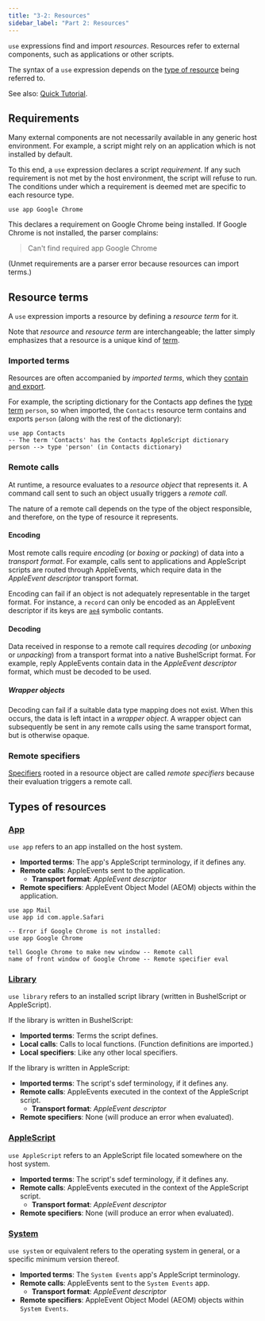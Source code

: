 ```yaml
---
title: "3-2: Resources"
sidebar_label: "Part 2: Resources"
---
```


`use` expressions find and import _resources_. Resources refer to external components, such as applications or other scripts.

The syntax of a `use` expression depends on the [type of resource](#types-of-resources) being referred to.

See also: [Quick Tutorial](/docs/tutorial/resources).

## Requirements

Many external components are not necessarily available in any generic host environment. For example, a script might rely on an application which is not installed by default.

To this end, a `use` expression declares a script _requirement_. If any such requirement is not met by the host environment, the script will refuse to run. The conditions under which a requirement is deemed met are specific to each resource type.

[^parse-error]: 

```
use app Google Chrome
```

This declares a requirement on Google Chrome being installed. If Google Chrome is not installed, the parser complains:

> Can't find required app Google Chrome

(Unmet requirements are a parser error because resources can import terms.)

## Resource terms

A `use` expression imports a resource by defining a _resource term_ for it.

Note that _resource_ and _resource term_ are interchangeable; the latter simply emphasizes that a resource is a unique kind of [term](terms).

### Imported terms

Resources are often accompanied by _imported terms_, which they [contain and export](dictionaries).

For example, the scripting dictionary for the Contacts app defines the [type term](terms) `person`, so when imported, the `Contacts` resource term contains and exports `person` (along with the rest of the dictionary):

```
use app Contacts
-- The term 'Contacts' has the Contacts AppleScript dictionary
person --> type 'person' (in Contacts dictionary)
```

### Remote calls

At runtime, a resource evaluates to a _resource object_ that represents it. A command call sent to such an object usually triggers a _remote call_.

The nature of a remote call depends on the type of the object responsible, and therefore, on the type of resource it represents.

#### Encoding

Most remote calls require _encoding_ (or _boxing_ or _packing_) of data into a _transport format_. For example, calls sent to applications and AppleScript scripts are routed through AppleEvents, which require data in the _AppleEvent descriptor_ transport format.

Encoding can fail if an object is not adequately representable in the target format. For instance, a `record` can only be encoded as an AppleEvent descriptor if its keys are [`ae4`](terms#uri-schemes) symbolic contants.

#### Decoding

Data received in response to a remote call requires _decoding_ (or _unboxing_ or _unpacking_) from a transport format into a native BushelScript format. For example, reply AppleEvents contain data in the _AppleEvent descriptor_ format, which must be decoded to be used.

##### Wrapper objects

Decoding can fail if a suitable data type mapping does not exist. When this occurs, the data is left intact in a _wrapper object_. A wrapper object can subsequently be sent in any remote calls using the same transport format, but is otherwise opaque.

### Remote specifiers

[Specifiers](specifiers) rooted in a resource object are called _remote specifiers_ because their evaluation triggers a remote call.

## Types of resources

### [App](/docs/ref/grammar#require)

`use app` refers to an app installed on the host system.

- **Imported terms**: The app's AppleScript terminology, if it defines any.
- **Remote calls**: AppleEvents sent to the application.
  - **Transport format**: _AppleEvent descriptor_
- **Remote specifiers**: AppleEvent Object Model (AEOM) objects within the application.

```
use app Mail
use app id com.apple.Safari

-- Error if Google Chrome is not installed:
use app Google Chrome

tell Google Chrome to make new window -- Remote call
name of front window of Google Chrome -- Remote specifier eval
```

### [Library](/docs/ref/grammar#require)

`use library` refers to an installed script library (written in BushelScript or AppleScript).

If the library is written in BushelScript:

- **Imported terms**: Terms the script defines.
- **Local calls**: Calls to local functions. (Function definitions are imported.)
- **Local specifiers**: Like any other local specifiers.

If the library is written in AppleScript:

- **Imported terms**: The script's sdef terminology, if it defines any.
- **Remote calls**: AppleEvents executed in the context of the AppleScript script.
  - **Transport format**: _AppleEvent descriptor_
- **Remote specifiers**: None (will produce an error when evaluated).

### [AppleScript](/docs/ref/grammar#require)

`use AppleScript` refers to an AppleScript file located somewhere on the host system.

- **Imported terms**: The script's sdef terminology, if it defines any.
- **Remote calls**: AppleEvents executed in the context of the AppleScript script.
  - **Transport format**: _AppleEvent descriptor_
- **Remote specifiers**: None (will produce an error when evaluated).

### [System](/docs/ref/grammar#require)

`use system` or equivalent refers to the operating system in general, or a specific minimum version thereof.

- **Imported terms**: The `System Events` app's AppleScript terminology.
- **Remote calls**: AppleEvents sent to the `System Events` app.
  - **Transport format**: _AppleEvent descriptor_
- **Remote specifiers**: AppleEvent Object Model (AEOM) objects within `System Events`.
